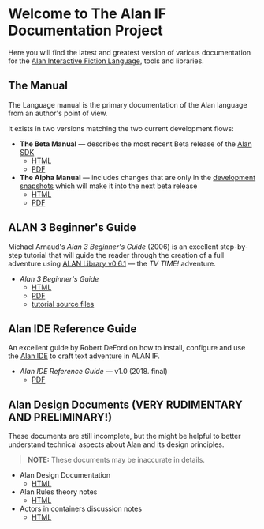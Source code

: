 # Welcome to The Alan IF Documentation Project

Here you will find the latest and greatest version of various documentation for the [Alan Interactive Fiction Language], tools and libraries.

## The Manual

The Language manual is the primary documentation of the Alan language from an author's point of view.

It exists in two versions matching the two current development flows:

- **The Beta Manual** — describes the most recent Beta release of the [Alan SDK]
    + [HTML](manual-beta/manual.html)
    + [PDF](manual-beta/manual.pdf)
- **The Alpha Manual** — includes changes that are only in the [development snapshots] which will make it into the next beta release
    + [HTML](manual-alpha/manual.html)
    + [PDF](manual-alpha/manual.pdf)

## ALAN 3 Beginner's Guide

Michael Arnaud's _Alan 3 Beginner's Guide_ (2006) is an excellent step-by-step tutorial that will guide the reader through the creation of a full adventure using [ALAN Library v0.6.1] — the _TV TIME!_ adventure.

- _Alan 3 Beginner's Guide_
    + [HTML](alanguide/alanguide.html)
    + [PDF](alanguide/alanguide.pdf)
    + [tutorial source files][alanguide files]


## Alan IDE Reference Guide

An excellent guide by Robert DeFord on how to install, configure and use the [Alan IDE] to craft text adventure in ALAN IF.

- _Alan IDE Reference Guide_ — v1.0 (2018. final)
    + [PDF](ideguide/ideguide.pdf)

## Alan Design Documents (VERY RUDIMENTARY AND PRELIMINARY!)

These documents are still incomplete, but the might be helpful to better understand technical aspects about Alan and its design principles.

> **NOTE:** These documents may be inaccurate in details.

- Alan Design Documentation
    + [HTML](design/design.html)
- Alan Rules theory notes
    + [HTML](design/rules.html)
- Actors in containers discussion notes
    + [HTML](design/actors-in-containers.html)

<!----------------------------- REFERENCE LINKS ------------------------------>

[Alan IDE]: https://www.alanif.se/download-alan-v3/alanide "AlanIDE homepage at the ALAN IF website"
[Alan Interactive Fiction Language]: https://www.alanif.se "Visit the ALAN IF website"
[ALAN Library v0.6.1]: https://github.com/tajmone/alan-goodies/tree/master/libs/ALAN-Library_0.6 "ALAN Library v0.6.1 sources at the Alan Goodies repository"
[Alan SDK]: https://www.alanif.se/download-alan-v3/development-kits "Download page of ALAN Beta development kits"
[alanguide files]: https://github.com/alan-if/alan-docs/tree/master/alanguide/alanguide-code "Tutorial source file for the ALAN 3 Beginner's Guide, at Alan-Docs repository on GitHub"
[development snapshots]: https://www.alanif.se/download-alan-v3/development-snapshots/development-snapshots "Download page of ALAN Alpha development kit snapshots"

<!-- EOF -->
